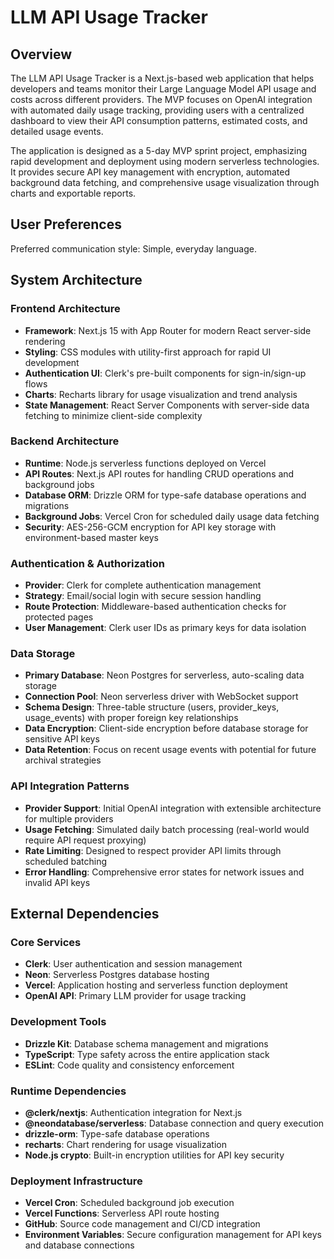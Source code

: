 # LLM API Usage Tracker

## Overview

The LLM API Usage Tracker is a Next.js-based web application that helps developers and teams monitor their Large Language Model API usage and costs across different providers. The MVP focuses on OpenAI integration with automated daily usage tracking, providing users with a centralized dashboard to view their API consumption patterns, estimated costs, and detailed usage events.

The application is designed as a 5-day MVP sprint project, emphasizing rapid development and deployment using modern serverless technologies. It provides secure API key management with encryption, automated background data fetching, and comprehensive usage visualization through charts and exportable reports.

## User Preferences

Preferred communication style: Simple, everyday language.

## System Architecture

### Frontend Architecture
- **Framework**: Next.js 15 with App Router for modern React server-side rendering
- **Styling**: CSS modules with utility-first approach for rapid UI development
- **Authentication UI**: Clerk's pre-built components for sign-in/sign-up flows
- **Charts**: Recharts library for usage visualization and trend analysis
- **State Management**: React Server Components with server-side data fetching to minimize client-side complexity

### Backend Architecture
- **Runtime**: Node.js serverless functions deployed on Vercel
- **API Routes**: Next.js API routes for handling CRUD operations and background jobs
- **Database ORM**: Drizzle ORM for type-safe database operations and migrations
- **Background Jobs**: Vercel Cron for scheduled daily usage data fetching
- **Security**: AES-256-GCM encryption for API key storage with environment-based master keys

### Authentication & Authorization
- **Provider**: Clerk for complete authentication management
- **Strategy**: Email/social login with secure session handling
- **Route Protection**: Middleware-based authentication checks for protected pages
- **User Management**: Clerk user IDs as primary keys for data isolation

### Data Storage
- **Primary Database**: Neon Postgres for serverless, auto-scaling data storage
- **Connection Pool**: Neon serverless driver with WebSocket support
- **Schema Design**: Three-table structure (users, provider_keys, usage_events) with proper foreign key relationships
- **Data Encryption**: Client-side encryption before database storage for sensitive API keys
- **Data Retention**: Focus on recent usage events with potential for future archival strategies

### API Integration Patterns
- **Provider Support**: Initial OpenAI integration with extensible architecture for multiple providers
- **Usage Fetching**: Simulated daily batch processing (real-world would require API request proxying)
- **Rate Limiting**: Designed to respect provider API limits through scheduled batching
- **Error Handling**: Comprehensive error states for network issues and invalid API keys

## External Dependencies

### Core Services
- **Clerk**: User authentication and session management
- **Neon**: Serverless Postgres database hosting
- **Vercel**: Application hosting and serverless function deployment
- **OpenAI API**: Primary LLM provider for usage tracking

### Development Tools
- **Drizzle Kit**: Database schema management and migrations
- **TypeScript**: Type safety across the entire application stack
- **ESLint**: Code quality and consistency enforcement

### Runtime Dependencies
- **@clerk/nextjs**: Authentication integration for Next.js
- **@neondatabase/serverless**: Database connection and query execution
- **drizzle-orm**: Type-safe database operations
- **recharts**: Chart rendering for usage visualization
- **Node.js crypto**: Built-in encryption utilities for API key security

### Deployment Infrastructure
- **Vercel Cron**: Scheduled background job execution
- **Vercel Functions**: Serverless API route hosting
- **GitHub**: Source code management and CI/CD integration
- **Environment Variables**: Secure configuration management for API keys and database connections